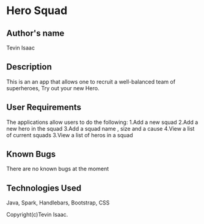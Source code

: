 # Hero Squad

## Author's name
Tevin Isaac

## Description

This is an an app that allows one to recruit a well-balanced team of superheroes,
Try out your new Hero.


##  User Requirements
The applications allow users to do the following:
1.Add a new squad
2.Add a new hero in the squad
3.Add a squad name , size and a cause
4.View a list of current squads
3.View a list of heros in a squad

## Known Bugs
There are no known bugs at the moment

 ## Technologies Used
Java, Spark, Handlebars, Bootstrap, CSS



Copyright(c)Tevin Isaac.
